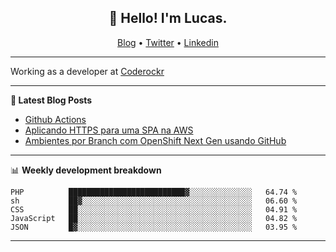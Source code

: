 <h2 align="center">👋 Hello! I'm Lucas.</h2>
<p align="center">
  <a href="https://www.lucassabreu.net.br/">Blog</a> •
  <a href="https://twitter.com/lucassabreu">Twitter</a> •
  <a href="https://www.linkedin.com/in/lucassantosabreu/">Linkedin</a>
</p>

---

Working as a developer at [Coderockr](https://github.com/Coderockr)

---

**📝 Latest Blog Posts**

<!-- BLOG-POST-LIST:START -->
- [Github Actions](https://www.lucassabreu.net.br/post/github-actions/)
- [Aplicando HTTPS para uma SPA na AWS](https://www.lucassabreu.net.br/post/aplicando-https-para-uma-spa-na-aws/)
- [Ambientes por Branch com OpenShift Next Gen usando GitHub](https://www.lucassabreu.net.br/post/ambientes-por-branch-com-openshift-next-gen-usando-github/)
<!-- BLOG-POST-LIST:END -->

---

📊 **Weekly development breakdown**
<!--START_SECTION:waka-->
```text
PHP          ██████████████████████████▓░░░░░░░░░░░░░░   64.74 % 
sh           ██▓░░░░░░░░░░░░░░░░░░░░░░░░░░░░░░░░░░░░░░   06.60 % 
CSS          ██░░░░░░░░░░░░░░░░░░░░░░░░░░░░░░░░░░░░░░░   04.91 % 
JavaScript   ██░░░░░░░░░░░░░░░░░░░░░░░░░░░░░░░░░░░░░░░   04.82 % 
JSON         █▓░░░░░░░░░░░░░░░░░░░░░░░░░░░░░░░░░░░░░░░   03.95 % 
```
<!--END_SECTION:waka-->

---
